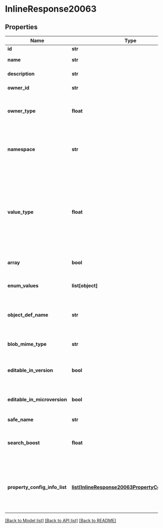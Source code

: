 # InlineResponse20063

## Properties
Name | Type | Description | Notes
------------ | ------------- | ------------- | -------------
**id** | **str** | Property ID | [optional] 
**name** | **str** | Property name | [optional] 
**description** | **str** | Property description | [optional] 
**owner_id** | **str** | Property owner ID | [optional] 
**owner_type** | **float** | Property owner type, which can be: 0: user, 1: company | [optional] 
**namespace** | **str** | Property namespace (use to disambiguate properties with same name) | [optional] 
**value_type** | **float** | Value type of property, which can be: 0:STRING, 1:BOOL, 2:INT,             3:DOUBLE, 4:DATE, 5:ENUM, 6:OBJECT, 7:BLOB, 8:USER | [optional] 
**array** | **bool** | True if property is an array type | [optional] 
**enum_values** | **list[object]** | Set of enum values if valueType &#x3D;&#x3D; ENUM (5) | [optional] 
**object_def_name** | **str** | Object type name if valueType &#x3D;&#x3D; OBJECT (6) | [optional] 
**blob_mime_type** | **str** | Blob mime type if valueType &#x3D;&#x3D; BLOB (7) | [optional] 
**editable_in_version** | **bool** | True if this property can be edited in a Version | [optional] 
**editable_in_microversion** | **bool** | True if this property can be edited in a Microversion | [optional] 
**safe_name** | **str** | Safe name | [optional] 
**search_boost** | **float** | Relative ordering of search importance. Baseline is 1.0 | [optional] 
**property_config_info_list** | [**list[InlineResponse20063PropertyConfigInfoList]**](InlineResponse20063PropertyConfigInfoList.md) | Additional information about property only returned if             schemaId is included in request | [optional] 

[[Back to Model list]](../README.md#documentation-for-models) [[Back to API list]](../README.md#documentation-for-api-endpoints) [[Back to README]](../README.md)



